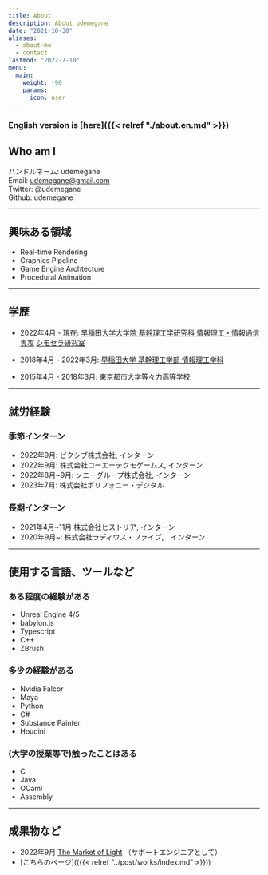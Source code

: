```yaml
---
title: About
description: About udemegane
date: "2021-10-30"
aliases:
  - about-me
  - contact
lastmod: "2022-7-10"
menu:
  main:
    weight: -90
    params:
      icon: user
---
```

### English version is [here]({{< relref "./about.en.md" >}})
## Who am I

ハンドルネーム: udemegane\
Email: udemegane@gmail.com\
Twitter: @udemegane\
Github: udemegane

---
## 興味ある領域

- Real-time Rendering
- Graphics Pipeline
- Game Engine Archtecture
- Procedural Animation

---
## 学歴

- 2022年4月 - 現在: [早稲田大学大学院 基幹理工学研究科 情報理工・情報通信専攻](https://www.waseda.jp/fsci/about/departments/fundamental/) [シモセラ研究室](https://esslab.jp)

- 2018年4月 - 2022年3月: [早稲田大学 基幹理工学部 情報理工学科](https://www.waseda.jp/fsci/about/departments/fundamental/)

- 2015年4月 - 2018年3月: 東京都市大学等々力高等学校

---
## 就労経験
### 季節インターン
- 2022年9月: ピクシブ株式会社, インターン
- 2022年9月: 株式会社コーエーテクモゲームス, インターン
- 2022年8月~9月: ソニーグループ株式会社, インターン
- 2023年7月: 株式会社ポリフォニー・デジタル

### 長期インターン
- 2021年4月~11月 株式会社ヒストリア, インターン
- 2020年9月~: 株式会社ラディウス・ファイブ,　インターン

---
## 使用する言語、ツールなど

### ある程度の経験がある
- Unreal Engine 4/5
- babylon.js
- Typescript
- C++
- ZBrush

### 多少の経験がある
- Nvidia Falcor
- Maya
- Python
- C#
- Substance Painter
- Houdini

### (大学の授業等で)触ったことはある
- C
- Java
- OCaml
- Assembly

---
## 成果物など
- 2022年9月 [The Market of Light](https://historia.co.jp/tmol/) （サポートエンジニアとして）
- [こちらのページ](({{< relref "../post/works/index.md" >}}))
